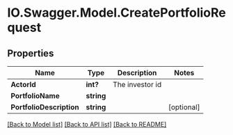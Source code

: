 # IO.Swagger.Model.CreatePortfolioRequest
## Properties

Name | Type | Description | Notes
------------ | ------------- | ------------- | -------------
**ActorId** | **int?** | The investor id | 
**PortfolioName** | **string** |  | 
**PortfolioDescription** | **string** |  | [optional] 

[[Back to Model list]](../README.md#documentation-for-models) [[Back to API list]](../README.md#documentation-for-api-endpoints) [[Back to README]](../README.md)


